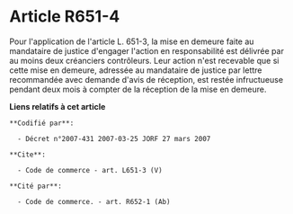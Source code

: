 # Article R651-4

Pour l'application de l'article L. 651-3, la mise en demeure faite au mandataire de justice d'engager l'action en
responsabilité est délivrée par au moins deux créanciers contrôleurs. Leur action n'est recevable que si cette mise en
demeure, adressée au mandataire de justice par lettre recommandée avec demande d'avis de réception, est restée infructueuse
pendant deux mois à compter de la réception de la mise en demeure.

**Liens relatifs à cet article**

	**Codifié par**:

	  - Décret n°2007-431 2007-03-25 JORF 27 mars 2007

	**Cite**:

	  - Code de commerce - art. L651-3 (V)

	**Cité par**:

	  - Code de commerce. - art. R652-1 (Ab)
